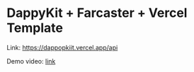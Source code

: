 # DappyKit + Farcaster + Vercel Template

Link: https://dappopkiit.vercel.app/api

Demo video: [link](https://github.com/Mikki1992/dappopkit/raw/main/DemoVideo.mp4)
